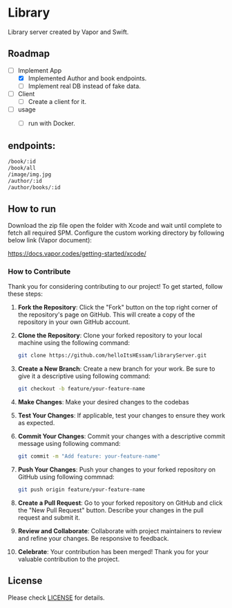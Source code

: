 # Library


Library server created by Vapor and Swift.

## Roadmap

- [ ] Implement App
  - [x] Implemented Author and book endpoints.
  - [ ] Implement real DB instead of fake data.
- [ ] Client
  - [ ] Create a client for it.
- [ ] usage
  - [ ] run with Docker.


## endpoints:

  ```bash
  /book/:id
  /book/all
  /image/img.jpg
  /author/:id
  /author/books/:id
  ```

## How to run
Download the zip file open the folder with Xcode and wait until complete to fetch all required SPM.
Configure the custom working directory by following below link (Vapor document):

https://docs.vapor.codes/getting-started/xcode/


### How to Contribute

Thank you for considering contributing to our project! To get started, follow these steps:

1. **Fork the Repository**: Click the "Fork" button on the top right corner of the repository's page on GitHub. This will create a copy of the repository in your own GitHub account.
2. **Clone the Repository**: Clone your forked repository to your local machine using the following command:

   ```bash
   git clone https://github.com/helloItsHEssam/libraryServer.git
3. **Create a New Branch**: Create a new branch for your work. Be sure to give it a descriptive using following command:

    ```bash
    git checkout -b feature/your-feature-name
4. **Make Changes**: Make your desired changes to the codebas
5. **Test Your Changes**: If applicable, test your changes to ensure they work as expected.
6. **Commit Your Changes**: Commit your changes with a descriptive commit message using following command:

    ```bash
    git commit -m "Add feature: your-feature-name"
7. **Push Your Changes**: Push your changes to your forked repository on GitHub using following commnad:

    ```bash
    git push origin feature/your-feature-name
8. **Create a Pull Request**: Go to your forked repository on GitHub and click the "New Pull Request" button. Describe your changes in the pull request and submit it.
9. **Review and Collaborate**: Collaborate with project maintainers to review and refine your changes. Be responsive to feedback.
10. **Celebrate**: Your contribution has been merged! Thank you for your valuable contribution to the project.

## License

Please check [LICENSE](LICENSE) for details.